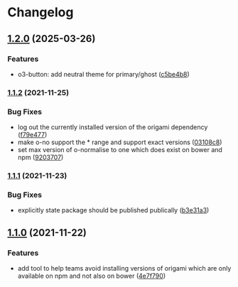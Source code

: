 # Changelog

## [1.2.0](https://github.com/Financial-Times/origami/compare/origami-bower-safe-version-supervisor-v1.1.2...origami-bower-safe-version-supervisor-v1.2.0) (2025-03-26)


### Features

* o3-button: add neutral theme for primary/ghost ([c5be4b8](https://github.com/Financial-Times/origami/commit/c5be4b8b0a9fd2c32c8de86a60760052ee1c1642))

### [1.1.2](https://www.github.com/Financial-Times/origami/compare/origami-bower-safe-version-supervisor-v1.1.1...origami-bower-safe-version-supervisor-v1.1.2) (2021-11-25)


### Bug Fixes

* log out the currently installed version of the origami dependency ([f79e477](https://www.github.com/Financial-Times/origami/commit/f79e477843a1701e43e1e94668fdfd9a359f0045))
* make o-no support the * range and support exact versions ([03108c8](https://www.github.com/Financial-Times/origami/commit/03108c853a6366f3439bea986ea9fb9cd05ccfaf))
* set max version of o-normalise to one which does exist on bower and npm ([9203707](https://www.github.com/Financial-Times/origami/commit/9203707265f25bbc518b08fdc8de2c4c32c1567c))

### [1.1.1](https://www.github.com/Financial-Times/origami/compare/origami-bower-safe-version-supervisor-v1.1.0...origami-bower-safe-version-supervisor-v1.1.1) (2021-11-23)


### Bug Fixes

* explicitly state package should be published publically  ([b3e31a3](https://www.github.com/Financial-Times/origami/commit/b3e31a36a94dd55729e32f6557920e79ab748d2d))

## [1.1.0](https://www.github.com/Financial-Times/origami/compare/origami-bower-safe-version-supervisor-v1.0.0...origami-bower-safe-version-supervisor-v1.1.0) (2021-11-22)


### Features

* add tool to help teams avoid installing versions of origami which are only available on npm and not also on bower ([4e7f790](https://www.github.com/Financial-Times/origami/commit/4e7f790ac9f4a5f8bceb88dd9bfe807370a5bd21))

